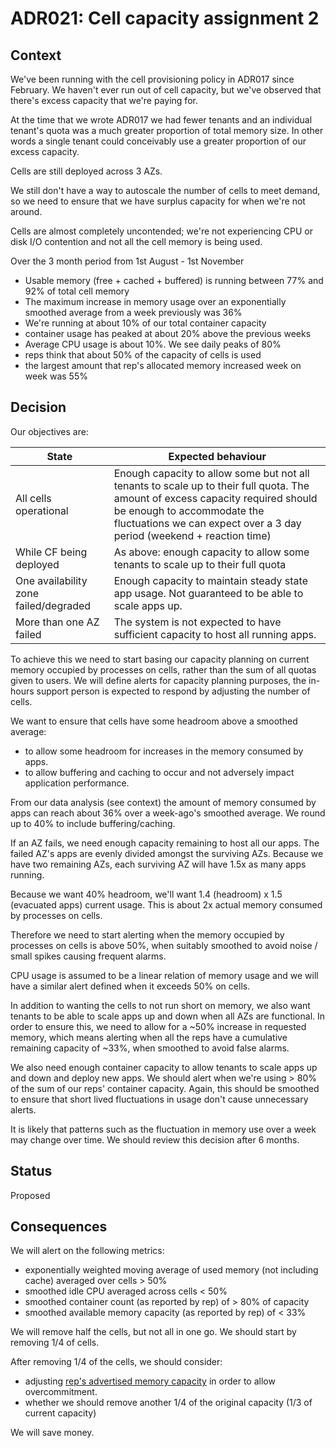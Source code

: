 # ADR021: Cell capacity assignment 2

## Context

We've been running with the cell provisioning policy in ADR017 since February.
We haven't ever run out of cell capacity, but we've observed that there's
excess capacity that we're paying for.

At the time that we wrote ADR017 we had fewer tenants and an individual
tenant's quota was a much greater proportion of total memory size. In other
words a single tenant could conceivably use a greater proportion of our excess
capacity.

Cells are still deployed across 3 AZs.

We still don't have a way to autoscale the number of cells to meet demand, so
we need to ensure that we have surplus capacity for when we're not around.

Cells are almost completely uncontended; we're not experiencing CPU or disk I/O
contention and not all the cell memory is being used.

Over the 3 month period from 1st August - 1st November

- Usable memory (free + cached + buffered) is running between 77% and 92% of total cell memory
- The maximum increase in memory usage over an exponentially smoothed average from a week previously was 36%
- We're running at about 10% of our total container capacity
- container usage has peaked at about 20% above the previous weeks
- Average CPU usage is about 10%. We see daily peaks of 80%
- reps think that about 50% of the capacity of cells is used
- the largest amount that rep's allocated memory increased week on week was 55%


## Decision

Our objectives are:

State | Expected behaviour
------|-------------------
All cells operational | Enough capacity to allow some but not all tenants to scale up to their full quota. The amount of excess capacity required should be enough to accommodate the fluctuations we can expect over a 3 day period (weekend + reaction time)
While CF being deployed | As above: enough capacity to allow some tenants to scale up to their full quota
One availability zone failed/degraded | Enough capacity to maintain steady state app usage. Not guaranteed to be able to scale apps up.
More than one AZ failed | The system is not expected to have sufficient capacity to host all running apps.

To achieve this we need to start basing our capacity planning on current memory
occupied by processes on cells, rather than the sum of all quotas given to
users. We will define alerts for capacity planning purposes, the in-hours
support person is expected to respond by adjusting the number of cells.

We want to ensure that cells have some headroom above a smoothed
average:

- to allow some headroom for increases in the memory consumed by apps.
- to allow buffering and caching to occur and not adversely impact application
  performance.

From our data analysis (see context) the amount of memory consumed by apps
can reach about 36% over a week-ago's smoothed average. We round up to 40% to
include buffering/caching.

If an AZ fails, we need enough capacity remaining to host all our apps. The
failed AZ's apps are evenly divided amongst the surviving AZs. Because we have
two remaining AZs, each surviving AZ will have 1.5x as many apps running.

Because we want 40% headroom, we'll want 1.4 (headroom) x 1.5 (evacuated apps)
current usage. This is about 2x actual memory consumed by processes on cells.

Therefore we need to start alerting when the memory occupied by processes on
cells is above 50%, when suitably smoothed to avoid noise / small spikes
causing frequent alarms.

CPU usage is assumed to be a linear relation of memory usage and we will have a
similar alert defined when it exceeds 50% on cells.

In addition to wanting the cells to not run short on memory, we also want
tenants to be able to scale apps up and down when all AZs are functional. In
order to ensure this, we need to allow for a ~50% increase in requested memory,
which means alerting when all the reps have a cumulative remaining capacity of
~33%, when smoothed to avoid false alarms.

We also need enough container capacity to allow tenants to scale apps up and
down and deploy new apps. We should alert when we're using > 80% of the sum of
our reps' container capacity. Again, this should be smoothed to ensure that
short lived fluctuations in usage don't cause unnecessary alerts.

It is likely that patterns such as the fluctuation in memory use over a week
may change over time. We should review this decision after 6 months.

## Status

Proposed

## Consequences

We will alert on the following metrics:

- exponentially weighted moving average of used memory (not including cache) averaged over cells > 50%
- smoothed idle CPU averaged across cells < 50%
- smoothed container count (as reported by rep) of > 80% of capacity
- smoothed available memory capacity (as reported by rep) of < 33%

We will remove half the cells, but not all in one go. We should start by removing 1/4 of cells.

After removing 1/4 of the cells, we should consider:
- adjusting [rep's advertised memory
  capacity](https://github.com/cloudfoundry/diego-release/blob/5f822ca91f9289de240924b90b6feabb06248ed8/jobs/rep/spec#L147)
in order to allow overcommitment.
- whether we should remove another 1/4 of the original capacity (1/3 of current capacity)

We will save money.
